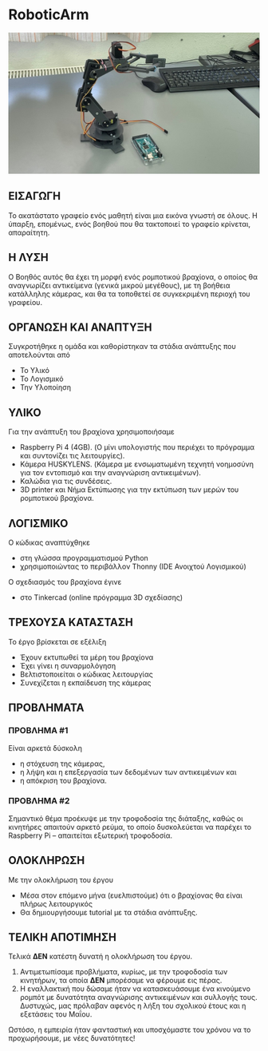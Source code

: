 # RoboticArm

 ![RoboticArm](/fotos/RoboArm.jpg)

## ΕΙΣΑΓΩΓΗ
Το ακατάστατο γραφείο ενός μαθητή είναι μια εικόνα γνωστή σε όλους. Η ύπαρξη, επομένως, ενός βοηθού που θα τακτοποιεί το γραφείο κρίνεται, απαραίτητη. 

## Η ΛΥΣΗ
Ο Βοηθός αυτός θα έχει τη μορφή ενός ρομποτικού βραχίονα, ο οποίος θα αναγνωρίζει αντικείμενα (γενικά μικρού μεγέθους), με τη βοήθεια κατάλληλης κάμερας, και θα τα τοποθετεί σε συγκεκριμένη περιοχή του γραφείου.

## ΟΡΓΑΝΩΣΗ ΚΑΙ ΑΝΑΠΤΥΞΗ
Συγκροτήθηκε η ομάδα και καθορίστηκαν τα στάδια ανάπτυξης που αποτελούνται από 
-	Το Υλικό 
-	Το Λογισμικό 
-	Την Υλοποίηση

## ΥΛΙΚΟ
Για την ανάπτυξη του βραχίονα χρησιμοποιήσαμε
- Raspberry Pi 4 (4GB). (Ο μίνι υπολογιστής που περιέχει το πρόγραμμα και συντονίζει τις λειτουργίες).
-	Κάμερα HUSKYLENS. (Κάμερα με ενσωματωμένη τεχνητή νοημοσύνη για τον εντοπισμό και την αναγνώριση αντικειμένων).
-	Καλώδια για τις συνδέσεις.
-	3D printer και Νήμα Εκτύπωσης για την εκτύπωση των μερών του ρομποτικού βραχίονα.

## ΛΟΓΙΣΜΙΚΟ
Ο κώδικας αναπτύχθηκε 
-	στη γλώσσα προγραμματισμού Python 
-	χρησιμοποιώντας το περιβάλλον Thonny (IDE Ανοιχτού Λογισμικού)

Ο σχεδιασμός του βραχίονα έγινε 
-	στο Tinkercad (online πρόγραμμα 3D σχεδίασης)
 
## ΤΡΕΧΟΥΣΑ ΚΑΤΑΣΤΑΣΗ
Το έργο βρίσκεται σε εξέλιξη
-	Έχουν εκτυπωθεί τα μέρη του βραχίονα
-	Έχει γίνει η συναρμολόγηση
-	Βελτιστοποιείται ο κώδικας λειτουργίας
-	Συνεχίζεται η εκπαίδευση της κάμερας

## ΠΡΟΒΛΗΜΑΤΑ

### ΠΡΟΒΛΗΜΑ #1
Είναι αρκετά δύσκολη 
-	η στόχευση της κάμερας, 
-	η λήψη και η επεξεργασία των δεδομένων των αντικειμένων και 
-	η απόκριση του βραχίονα.

### ΠΡΟΒΛΗΜΑ #2
Σημαντικό θέμα προέκυψε με την τροφοδοσία της διάταξης, καθώς οι κινητήρες απαιτούν αρκετό ρεύμα, το οποίο δυσκολεύεται να παρέχει το Raspberry Pi – απαιτείται εξωτερική τροφοδοσία.

## ΟΛΟΚΛΗΡΩΣΗ
Με την ολοκλήρωση του έργου
-	Μέσα στον επόμενο μήνα (ευελπιστούμε) ότι ο βραχίονας θα είναι πλήρως λειτουργικός 
-	Θα δημιουργήσουμε tutorial με τα στάδια ανάπτυξης.

## ΤΕΛΙΚΗ ΑΠΟΤΙΜΗΣΗ

Τελικά  **ΔΕΝ** κατέστη δυνατή η ολοκλήρωση του έργου.

1. Αντιμετωπίσαμε προβλήματα, κυρίως, με την τροφοδοσία των κινητήρων, τα οποία **ΔΕΝ** μπορέσαμε να φέρουμε εις πέρας.
2. Η εναλλακτική που δώσαμε ήταν να κατασκευάσουμε ένα κινούμενο ρομπότ με δυνατότητα αναγνώρισης αντικειμένων και συλλογής τους. Δυστυχώς, μας πρόλαβαν αφενός η λήξη του σχολικού έτους και η εξετάσεις του Μαΐου.

Ωστόσο, η εμπειρία ήταν φανταστική και υποσχόμαστε του χρόνου να το προχωρήσουμε, με νέες δυνατότητες!
